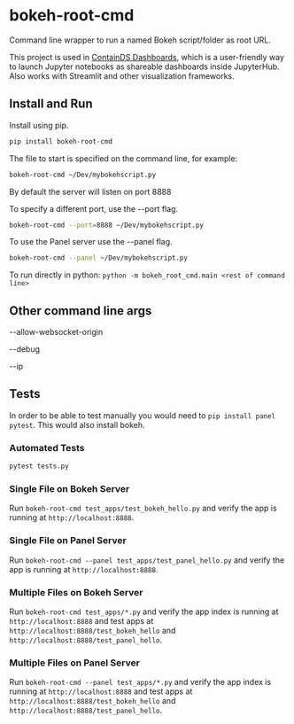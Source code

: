 # bokeh-root-cmd

Command line wrapper to run a named Bokeh script/folder as root URL.

This project is used in [ContainDS Dashboards](https://github.com/ideonate/cdsdashboards), which is a user-friendly
way to launch Jupyter notebooks as shareable dashboards inside JupyterHub. Also works with Streamlit and other
visualization frameworks.

## Install and Run

Install using pip.

```bash
pip install bokeh-root-cmd
```

The file to start is specified on the command line, for example:

```bash
bokeh-root-cmd ~/Dev/mybokehscript.py
```

By default the server will listen on port 8888

To specify a different port, use the --port flag.

```bash
bokeh-root-cmd --port=8888 ~/Dev/mybokehscript.py
```

To use the Panel server use the --panel flag.

```bash
bokeh-root-cmd --panel ~/Dev/mybokehscript.py
```

To run directly in python: `python -m bokeh_root_cmd.main <rest of command line>`

## Other command line args

--allow-websocket-origin

--debug

--ip

## Tests

In order to be able to test manually you would need to `pip install panel pytest`. This would also install bokeh.

### Automated Tests

```bash
pytest tests.py
```

### Single File on Bokeh Server

Run `bokeh-root-cmd test_apps/test_bokeh_hello.py` and verify the app is running at `http://localhost:8888`.

### Single File on Panel Server

Run `bokeh-root-cmd --panel test_apps/test_panel_hello.py` and verify the app is running at `http://localhost:8888`.

### Multiple Files on Bokeh Server

Run `bokeh-root-cmd test_apps/*.py` and verify the app index is running at `http://localhost:8888` and test apps at `http://localhost:8888/test_bokeh_hello` and `http://localhost:8888/test_panel_hello`.

### Multiple Files on Panel Server

Run `bokeh-root-cmd --panel test_apps/*.py` and verify the app index is running at `http://localhost:8888` and test apps at `http://localhost:8888/test_bokeh_hello` and `http://localhost:8888/test_panel_hello`.
